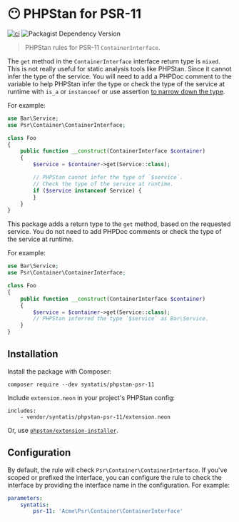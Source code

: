 # 😶 PHPStan for PSR-11

[![ci](https://github.com/syntatis/phpstan-psr-11/actions/workflows/ci.yml/badge.svg)](https://github.com/syntatis/phpstan-psr-11/actions/workflows/ci.yml)
![Packagist Dependency Version](https://img.shields.io/packagist/dependency-v/syntatis/phpstan-psr-11/php?color=%237A86B8)

> PHPStan rules for PSR-11 `ContainerInterface`.

The `get` method in the `ContainerInterface` interface return type is `mixed`. This is not really useful for static analysis tools like PHPStan. Since it cannot infer the type of the service. You will need to add a PHPDoc comment to the variable to help PHPStan infer the type or check the type of the service at runtime with `is_a` or `instanceof` or use assertion [to narrow down the type](https://phpstan.org/writing-php-code/narrowing-types).

For example:

```php
use Bar\Service;
use Psr\Container\ContainerInterface;

class Foo
{
    public function __construct(ContainerInterface $container)
    {
        $service = $container->get(Service::class); 

        // PHPStan cannot infer the type of `$service`.
        // Check the type of the service at runtime.
        if ($service instanceof Service) {
        }
    }
}
```

This package adds a return type to the `get` method, based on the requested service. You do not need to add PHPDoc comments or check the type of the service at runtime.

For example:

```php
use Bar\Service;
use Psr\Container\ContainerInterface;

class Foo
{
    public function __construct(ContainerInterface $container)
    {
        $service = $container->get(Service::class);
        // PHPStan inferred the type `$service` as Bar\Service.
    }
}
```

## Installation

Install the package with Composer:

```
composer require --dev syntatis/phpstan-psr-11
```

Include `extension.neon` in your project's PHPStan config:

```
includes:
    - vendor/syntatis/phpstan-psr-11/extension.neon
```

Or, use [`phpstan/extension-installer`](https://github.com/phpstan/extension-installer).

## Configuration

By default, the rule will check `Psr\Container\ContainerInterface`. If you've scoped or prefixed the interface, you can configure the rule to check the interface by providing the interface name in the configuration. For example:

```yaml
parameters:
    syntatis:
        psr-11: 'Acme\Psr\Container\ContainerInterface'
```
